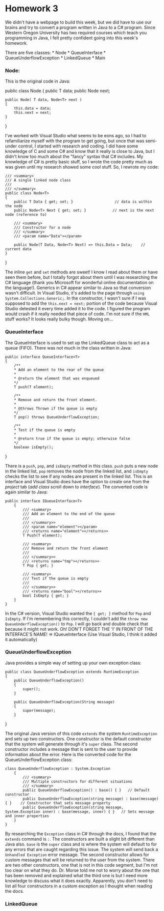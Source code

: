 # Homework 3

We didn't have a webpage to build this week, but we did have to use our brains and try to convert a program written in Java to a C# program. Since Western Oregon University has two required courses which teach you programming in Java, I felt pretty confident going into this week's homework.

There are five classes:
    * Node
    * QueueInterface
    * QueueUnderflowException
    * LinkedQueue
    * Main

### __Node:__

This is the original code in Java:

public class Node<T>
{
	public T data;
	public Node<T> next;
	
	public Node( T data, Node<T> next )
	{
		this.data = data;
		this.next = next;
	}
}

I've worked with Visual Studio what seems to be eons ago, so I had to refamiliarize myself with the program to get going, but once that was semi-under control, I started with research and coding. I did have some knowledge of C and some C# and know that it really is close to Java, but I didn't know too much about the "fancy" syntax that C# includes. My knowledge of C# is pretty basic stuff, so I wrote the code pretty much as was given until my research showed some cool stuff. So, I rewrote my code:

    /// <summary>
    /// A single linked node class
    /// 
    /// </summary>
    public class Node<T>
    {
        public T Data { get; set; }                   // data is within the node
        public Node<T> Next { get; set; }            // next is the next node (reference to)

        /// <summary>
        /// Constructor for a node
        /// </summary>
        /// <param name="Data"></param>
        
        public Node(T Data, Node<T> Next) => this.Data = Data;    // current data 
    }
}

The inline `get` and `set` methods are sweet! I know I read about them or have seen them before, but I totally forgot about them until I was researching the C# language (thank you Microsoft for wonderful online documentation on the language!). Generics in C# appear similar to Java so that conversion wasn't difficult. In Visual Studio, it's added to the page through `using System.Collections.Generic;`. In the constructor, I wasn't sure if I was supposed to add the `this.next = next;` portion of the code because Visual Studio detested it every time added it to the code. I figured the program would crash if it really needed that piece of code. I'm not sure if the `HML` stuff works? It looks really bulky though. Moving on...

### QueueInterface

The QueueInterface is used to set up the LinkedQueue class to act as a queue (FIFO). There was not much in the class written in Java:

    public interface QueueInterface<T>
    {
        /**
        * Add an element to the rear of the queue
        * 
        * @return the element that was enqueued
        */
        T push(T element);

        /**
        * Remove and return the front element.
        * 
        * @throws Thrown if the queue is empty
        */
        T pop() throws QueueUnderflowException;

        /**
        * Test if the queue is empty
        * 
        * @return true if the queue is empty; otherwise false
        */
        boolean isEmpty();
}

There is a `push`, `pop`, and `isEmpty` method in this class. `push` puts a new node in the linked list, `pop` removes the node from the linked list, and `isEmpty` checks the list to see if any nodes are present in the linked list. This is an interface and Visual Studio does have the option to create one from the *project* tab (*add class* scroll down to *interface*). The converted code is again similar to Java:

    public interface IQueueInterface<T>
        {
            /// <summary>
            /// Add an element to the end of the queue
            /// 
            /// </summary>>
            /// <param name="element"></param>
            /// <returns name="element"></returns>>
            T Push(T element);

            /// <summary>
            /// Remove and return the front element
            /// 
            /// </summary>>
            /// <returns name="tmp"></returns>>
            T Pop { get; }

            /// <summary>
            /// Test if the queue is empty
            /// 
            /// </summary>>
            /// <returns name="bool"></returns>>
            bool IsEmpty { get; }
        }
    }
    
In the C# version, Visual Studio wanted the `{ get; }` method for `Pop` and `IsEmpty`. If I'm remembering this correctly, I couldn't add the `throw new QueueUnderflowException()` to `Pop`. I will go back and double check that because it might not work. Oh! DON'T FORGET THE 'I' IN FRONT OF THE INTERFACE'S NAME! => IQueueInterface (Use Visual Studio, I think it added it automatically)

### QueueUnderflowException

Java provides a simple way of setting up your own exception class:

    public class QueueUnderflowException extends RuntimeException
    {
        public QueueUnderflowException()
        {
            super();
        }

        public QueueUnderflowException(String message)
        {
            super(message);
        }
}

The original Java version of this code `extends` the system `RuntimeException` and sets up two constructors. One constructor is the default constructor that the system will generate through it's `super` class. The second constructor includes a message that is sent to the user to provide information about the error. Here is the converted code for the QueueUnderflowException class:

    class QueueUnderflowException : System.Exception
        {
            /// <summary>
            /// Multiple constructors for different situations
            /// </summary>
            public QueueUnderflowException() : base() { }   // Default constructor
            public QueueUnderflowException(string message) : base(message) { }    // Constructor that sets message property
            public QueueUnderflowException(string message, System.Exception inner) : base(message, inner) { }   // Sets message and inner properties
        }
    }
    
By researching the `Exception` class in C# through the docs, I found that the `extends` command is `:`. The constructors are built a slight bit different than Java also. `base` is the `super` class and is where the system will default to for any errors that are caught regarding this issue. The system will send back a `Unhandled Exception` error message. The second constructor allows for custom messages that will be returned to the user from the system. There are two other constructors, one that is not in this code segment, but I'm not too clear on what they do. Dr. Morse told me not to worry about the one that has been removed and explained what the third one is but I need more knowledge to discuss what it does exactly. Apparently, you don't need to list all four constructors in a custom exception as I thought when reading the docs.

### LinkedQueue



